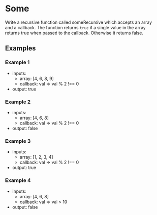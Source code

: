 # Some

Write a recursive function called someRecursive which accepts an array and a callback. The function returns `true` if a single value in the array returns true when passed to the callback. Otherwise it returns false.

## Examples

### Example 1

- inputs:
  - array: [4, 6, 8, 9]
  - callback: val => val % 2 !== 0
- output: true

### Example 2

- inputs:
  - array: [4, 6, 8]
  - callback: val => val % 2 !== 0
- output: false

### Example 3

- inputs:
  - array: [1, 2, 3, 4]
  - callback: val => val % 2 !== 0
- output: true

### Example 4

- inputs:
  - array: [4, 6, 8]
  - callback: val => val > 10
- output: false
